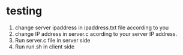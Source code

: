 # testing
1. change server ipaddress in ipaddress.txt file according to you
2. change IP address in server.c acording to your server IP address.
3. Run server.c file in server side
4. Run run.sh in client side
